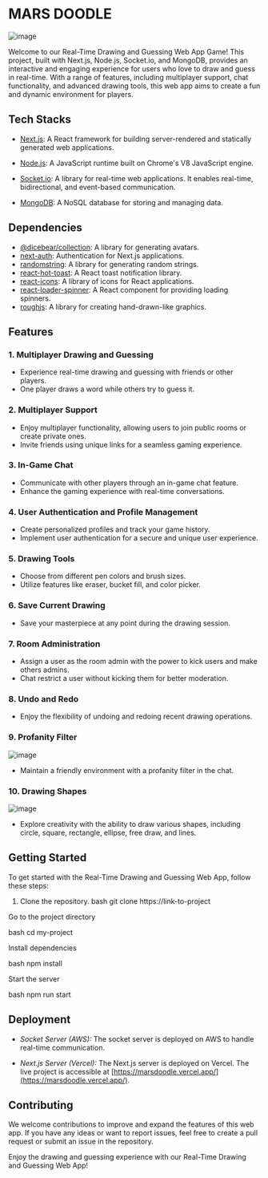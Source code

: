 # MARS DOODLE
![image](https://github.com/samjain233/doodle/assets/94921996/8fbdb11a-78b4-4665-b65d-b1e6f09b3028)

Welcome to our Real-Time Drawing and Guessing Web App Game! This project, built with Next.js, Node.js, Socket.io, and MongoDB, provides an interactive and engaging experience for users who love to draw and guess in real-time. With a range of features, including multiplayer support, chat functionality, and advanced drawing tools, this web app aims to create a fun and dynamic environment for players.

## Tech Stacks

- [Next.js](https://nextjs.org/): A React framework for building server-rendered and statically generated web applications.

- [Node.js](https://nodejs.org/): A JavaScript runtime built on Chrome's V8 JavaScript engine.

- [Socket.io](https://socket.io/): A library for real-time web applications. It enables real-time, bidirectional, and event-based communication.

- [MongoDB](https://www.mongodb.com/): A NoSQL database for storing and managing data.

## Dependencies

- [@dicebear/collection](https://www.npmjs.com/package/@dicebear/collection): A library for generating avatars.
- [next-auth](https://next-auth.js.org/): Authentication for Next.js applications.
- [randomstring](https://www.npmjs.com/package/randomstring): A library for generating random strings.
- [react-hot-toast](https://react-hot-toast.com/): A React toast notification library.
- [react-icons](https://react-icons.github.io/react-icons/): A library of icons for React applications.
- [react-loader-spinner](https://www.npmjs.com/package/react-loader-spinner): A React component for providing loading spinners.
- [roughjs](https://roughjs.com/): A library for creating hand-drawn-like graphics.

## Features

### 1. Multiplayer Drawing and Guessing
- Experience real-time drawing and guessing with friends or other players.
- One player draws a word while others try to guess it.

### 2. Multiplayer Support
- Enjoy multiplayer functionality, allowing users to join public rooms or create private ones.
- Invite friends using unique links for a seamless gaming experience.

### 3. In-Game Chat
- Communicate with other players through an in-game chat feature.
- Enhance the gaming experience with real-time conversations.

### 4. User Authentication and Profile Management
- Create personalized profiles and track your game history.
- Implement user authentication for a secure and unique user experience.

### 5. Drawing Tools
- Choose from different pen colors and brush sizes.
- Utilize features like eraser, bucket fill, and color picker.

### 6. Save Current Drawing
- Save your masterpiece at any point during the drawing session.

### 7. Room Administration
- Assign a user as the room admin with the power to kick users and make others admins.
- Chat restrict a user without kicking them for better moderation.

### 8. Undo and Redo
- Enjoy the flexibility of undoing and redoing recent drawing operations.

### 9. Profanity Filter
![image](https://github.com/samjain233/doodle/assets/94921996/cde02f16-cd81-43cd-b6fe-4f1508b8d421)

- Maintain a friendly environment with a profanity filter in the chat.

### 10. Drawing Shapes
![image](https://github.com/samjain233/doodle/assets/94921996/36990f94-bef5-4ad8-a39c-13a3a909e288)

- Explore creativity with the ability to draw various shapes, including circle, square, rectangle, ellipse, free draw, and lines.

## Getting Started

To get started with the Real-Time Drawing and Guessing Web App, follow these steps:

1. Clone the repository.
bash
  git clone https://link-to-project


Go to the project directory

bash
  cd my-project


Install dependencies

bash
  npm install


Start the server

bash
  npm run start

## Deployment

- *Socket Server (AWS):* The socket server is deployed on AWS to handle real-time communication.

- *Next.js Server (Vercel):* The Next.js server is deployed on Vercel. The live project is accessible at [https://marsdoodle.vercel.app/](https://marsdoodle.vercel.app/).

## Contributing

We welcome contributions to improve and expand the features of this web app. If you have any ideas or want to report issues, feel free to create a pull request or submit an issue in the repository.

Enjoy the drawing and guessing experience with our Real-Time Drawing and Guessing Web App!
